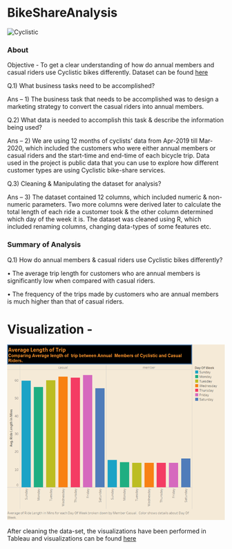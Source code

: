 # BikeShareAnalysis

![Cyclistic](/assets/cylistic_bike.jpg)

### About

Objective - To get a clear understanding of how do annual members and casual riders use Cyclistic bikes differently. Dataset can be found [here]( https://divvy-tripdata.s3.amazonaws.com/index.html )

Q.1) What business tasks need to be accomplished?

Ans – 1) The business task that needs to be accomplished was to design a marketing strategy to convert the casual riders into annual members.

Q.2) What data is needed to accomplish this task & describe the information being used?

Ans – 2) We are using 12 months of cyclists’ data from Apr-2019 till Mar-2020, which included the customers who were either annual members or casual riders and the start-time and end-time of each bicycle trip. Data used in the project is public data that you can use to explore how different customer types are using Cyclistic bike-share services.

Q.3) Cleaning & Manipulating the dataset for analysis?

Ans – 3) The dataset contained 12 columns, which included numeric & non-numeric parameters. Two more columns were derived later to calculate the total length of each ride a customer took & the other column determined which day of the week it is. The dataset was cleaned using R, which included renaming columns, changing data-types of some features etc.

### Summary of Analysis

Q.1) How do annual members & casual riders use Cyclistic bikes differently?

• The average trip length for customers who are annual members is significantly low when compared with casual riders.

• The frequency of the trips made by customers who are annual members is much higher than that of casual riders.

# Visualization - 

![Dashboard](/assets/dashboard.png)

After cleaning the data-set, the visualizations have been performed in Tableau and visualizations can be found [here](https://public.tableau.com/app/profile/heem.joshi/viz/BikeShareAnalysis_16242234503060/CyclisticBikeShare-CaseStudy)
